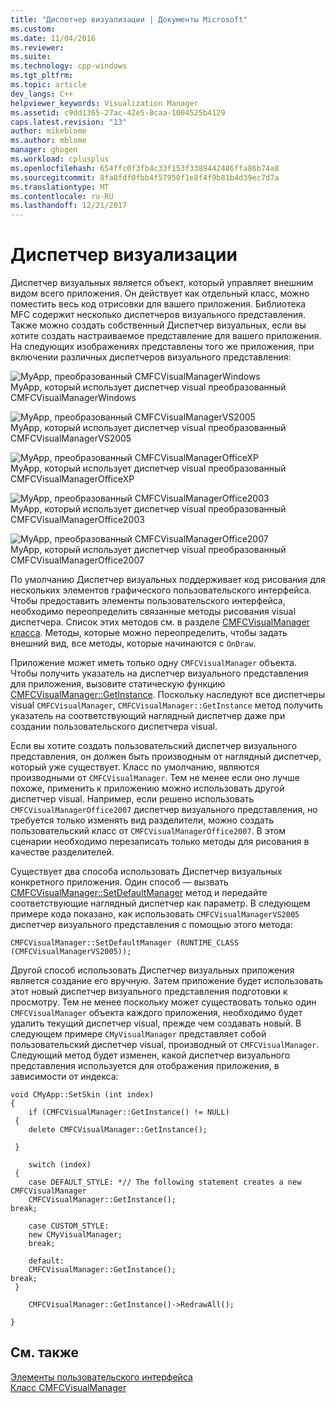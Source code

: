 ```yaml
---
title: "Диспетчер визуализации | Документы Microsoft"
ms.custom: 
ms.date: 11/04/2016
ms.reviewer: 
ms.suite: 
ms.technology: cpp-windows
ms.tgt_pltfrm: 
ms.topic: article
dev_langs: C++
helpviewer_keywords: Visualization Manager
ms.assetid: c9dd1365-27ac-42e5-8caa-1004525b4129
caps.latest.revision: "13"
author: mikeblome
ms.author: mblome
manager: ghogen
ms.workload: cplusplus
ms.openlocfilehash: 654ffc0f3fb4c33f153f3389442486ffa86b74a8
ms.sourcegitcommit: 8fa8fdf0fbb4f57950f1e8f4f9b81b4d39ec7d7a
ms.translationtype: MT
ms.contentlocale: ru-RU
ms.lasthandoff: 12/21/2017
---
```

# <a name="visualization-manager"></a>Диспетчер визуализации
Диспетчер визуальных является объект, который управляет внешним видом всего приложения. Он действует как отдельный класс, можно поместить весь код отрисовки для вашего приложения. Библиотека MFC содержит несколько диспетчеров визуального представления. Также можно создать собственный Диспетчер визуальных, если вы хотите создать настраиваемое представление для вашего приложения. На следующих изображениях представлены того же приложения, при включении различных диспетчеров визуального представления:  
  
 ![MyApp, преобразованный CMFCVisualManagerWindows](../mfc/media/vmwindows.png "vmwindows")  
MyApp, который использует диспетчер visual преобразованный CMFCVisualManagerWindows  
  
 ![MyApp, преобразованный CMFCVisualManagerVS2005](../mfc/media/vmvs2005.png "vmvs2005")  
MyApp, который использует диспетчер visual преобразованный CMFCVisualManagerVS2005  
  
 ![MyApp, преобразованный CMFCVisualManagerOfficeXP](../mfc/media/vmofficexp.png "vmofficexp")  
MyApp, который использует диспетчер visual преобразованный CMFCVisualManagerOfficeXP  
  
 ![MyApp, преобразованный CMFCVisualManagerOffice2003](../mfc/media/vmoffice2003.png "vmoffice2003")  
MyApp, который использует диспетчер visual преобразованный CMFCVisualManagerOffice2003  
  
 ![MyApp, преобразованный CMFCVisualManagerOffice2007](../mfc/media/msoffice2007.png "msoffice2007")  
MyApp, который использует диспетчер visual преобразованный CMFCVisualManagerOffice2007  
  
 По умолчанию Диспетчер визуальных поддерживает код рисования для нескольких элементов графического пользовательского интерфейса. Чтобы предоставить элементы пользовательского интерфейса, необходимо переопределить связанные методы рисования visual диспетчера. Список этих методов см. в разделе [CMFCVisualManager класса](../mfc/reference/cmfcvisualmanager-class.md). Методы, которые можно переопределить, чтобы задать внешний вид, все методы, которые начинаются с `OnDraw`.  
  
 Приложение может иметь только одну `CMFCVisualManager` объекта. Чтобы получить указатель на диспетчер визуального представления для приложения, вызовите статическую функцию [CMFCVisualManager::GetInstance](../mfc/reference/cmfcvisualmanager-class.md#getinstance). Поскольку наследуют все диспетчеры visual `CMFCVisualManager`, `CMFCVisualManager::GetInstance` метод получить указатель на соответствующий наглядный диспетчер даже при создании пользовательского диспетчера visual.  
  
 Если вы хотите создать пользовательский диспетчер визуального представления, он должен быть производным от наглядный диспетчер, который уже существует. Класс по умолчанию, являются производными от `CMFCVisualManager`. Тем не менее если оно лучше похоже, применить к приложению можно использовать другой диспетчер visual. Например, если решено использовать `CMFCVisualManagerOffice2007` диспетчер визуального представления, но требуется только изменять вид разделители, можно создать пользовательский класс от `CMFCVisualManagerOffice2007`. В этом сценарии необходимо перезаписать только методы для рисования в качестве разделителей.  
  
 Существует два способа использовать Диспетчер визуальных конкретного приложения. Один способ — вызвать [CMFCVisualManager::SetDefaultManager](../mfc/reference/cmfcvisualmanager-class.md#setdefaultmanager) метод и передайте соответствующие наглядный диспетчер как параметр. В следующем примере кода показано, как использовать `CMFCVisualManagerVS2005` диспетчер визуального представления с помощью этого метода:  
  
```  
CMFCVisualManager::SetDefaultManager (RUNTIME_CLASS (CMFCVisualManagerVS2005));
```  
  
 Другой способ использовать Диспетчер визуальных приложения является создание его вручную. Затем приложение будет использовать этот новый диспетчер визуального представления подготовки к просмотру. Тем не менее поскольку может существовать только один `CMFCVisualManager` объекта каждого приложения, необходимо будет удалить текущий диспетчер visual, прежде чем создавать новый. В следующем примере `CMyVisualManager` представляет собой пользовательский диспетчер visual, производный от `CMFCVisualManager`. Следующий метод будет изменен, какой диспетчер визуального представления используется для отображения приложения, в зависимости от индекса:  
  
```  
void CMyApp::SetSkin (int index)  
{  
    if (CMFCVisualManager::GetInstance() != NULL)  
 {  
    delete CMFCVisualManager::GetInstance();

 }  
 
    switch (index)  
 {  
    case DEFAULT_STYLE: *// The following statement creates a new CMFCVisualManager  
    CMFCVisualManager::GetInstance();
break;  
 
    case CUSTOM_STYLE:  
    new CMyVisualManager;  
    break; 
 
    default: 
    CMFCVisualManager::GetInstance();
break;  
 }  
 
    CMFCVisualManager::GetInstance()->RedrawAll();

} 
```  
  
## <a name="see-also"></a>См. также  
 [Элементы пользовательского интерфейса](../mfc/user-interface-elements-mfc.md)   
 [Класс CMFCVisualManager](../mfc/reference/cmfcvisualmanager-class.md)
